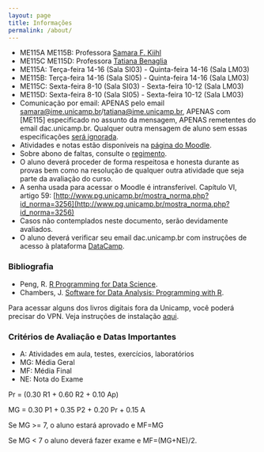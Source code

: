 ```yaml
---
layout: page
title: Informações
permalink: /about/
---
```


* ME115A ME115B: Professora [Samara F. Kiihl](http://samarafk.github.io/)
* ME115C ME115D: Professora [Tatiana Benaglia](http://www.ime.unicamp.br/departamentos/estatistica/corpo-docente)
* ME115A: Terça-feira 14-16 (Sala SI03) - Quinta-feira 14-16 (Sala LM03)
* ME115B: Terça-feira 14-16 (Sala  SI05) - Quinta-feira 14-16 (Sala LM03)
* ME115C: Sexta-feira 8-10 (Sala SI03) - Sexta-feira 10-12 (Sala LM03)
* ME115D: Sexta-feira 8-10 (Sala SI05) - Sexta-feira 10-12 (Sala LM03)
* Comunicação por email: APENAS pelo email samara@ime.unicamp.br/tatiana@ime.unicamp.br, APENAS com [ME115] especificado no assunto da mensagem, APENAS remetentes do email dac.unicamp.br. Qualquer outra mensagem de aluno sem essas especificações [será ignorada](images/hqdefault.jpg).
* Atividades e notas estão disponíveis na [página do Moodle](http://www.ggte.unicamp.br/eam/course/view.php?id=2184).
* Sobre abono de faltas, consulte o [regimento](http://www.dac.unicamp.br/portal/grad/regimento/capitulo_v/secao_x/).
* O aluno deverá proceder de forma respeitosa e honesta durante as provas bem como na resolução de qualquer outra atividade que seja parte da avaliação do curso.
* A senha usada para acessar o Moodle é intransferível. Capítulo VI, artigo 59: [http://www.pg.unicamp.br/mostra_norma.php?id_norma=3256](http://www.pg.unicamp.br/mostra_norma.php?id_norma=3256)
* Casos não contemplados neste documento, serão devidamente avaliados. 
* O aluno deverá verificar seu email dac.unicamp.br com instruções de acesso à plataforma [DataCamp](https://www.datacamp.com/).  


### Bibliografia

* Peng, R. [R Programming for Data Science](https://leanpub.com/rprogramming).
* Chambers, J. [Software for Data Analysis: Programming with R](https://link.springer.com/book/10.1007%2F978-0-387-75936-4).

Para acessar alguns dos livros digitais fora da Unicamp, você poderá precisar do VPN. Veja instruções de instalação [aqui](http://www.ccuec.unicamp.br/ccuec/acesso_remoto_vpn).

### Critérios de Avaliação e Datas Importantes

* A: Atividades em aula, testes, exercícios, laboratórios
* MG: Média Geral
* MF: Média Final
* NE: Nota do Exame

Pr = (0.30 R1 + 0.60 R2 + 0.10 Ap)

MG = 0.30 P1 + 0.35 P2 + 0.20 Pr + 0.15 A

Se MG >= 7, o aluno estará aprovado e MF=MG

Se MG < 7 o aluno deverá fazer exame e MF=(MG+NE)/2.
